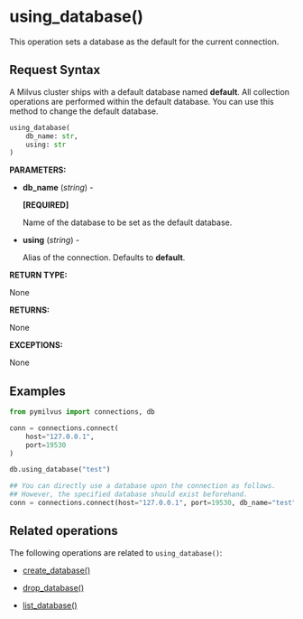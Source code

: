 # using_database()

This operation sets a database as the default for the current connection.

## Request Syntax

A Milvus cluster ships with a default database named __default__. All collection operations are performed within the default database. You can use this method to change the default database.

```python
using_database(
    db_name: str,
    using: str
)
```

__PARAMETERS:__

- __db_name__ (_string_) -

    __[REQUIRED]__

    Name of the database to be set as the default database.

- __using__ (_string_) -

    Alias of the connection. Defaults to __default__.

__RETURN TYPE:__

None

__RETURNS:__

None

__EXCEPTIONS:__

None

## Examples

```python
from pymilvus import connections, db

conn = connections.connect(
    host="127.0.0.1", 
    port=19530
)

db.using_database("test")

## You can directly use a database upon the connection as follows.
## However, the specified database should exist beforehand.
conn = connections.connect(host="127.0.0.1", port=19530, db_name="test")
```

## Related operations

The following operations are related to `using_database()`:

- [create_database()](./create_database.md)

- [drop_database()](./drop_database.md)

- [list_database()](./list_database.md)

